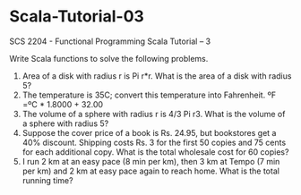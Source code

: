 # Scala-Tutorial-03
SCS 2204 - Functional Programming
Scala Tutorial – 3

Write Scala functions to solve the following problems.
1. Area of a disk with radius r is Pi r*r. What is the area of a disk with radius 5?
2. The temperature is 35C; convert this temperature into Fahrenheit.
   ºF =ºC * 1.8000 + 32.00
3. The volume of a sphere with radius r is 4/3 Pi r3. What is the volume of a sphere
   with radius 5?
4. Suppose the cover price of a book is Rs. 24.95, but bookstores get a 40%
   discount. Shipping costs Rs. 3 for the first 50 copies and 75 cents for each
   additional copy. What is the total wholesale cost for 60 copies?
5. I run 2 km at an easy pace (8 min per km), then 3 km at Tempo (7 min per km)
   and 2 km at easy pace again to reach home. What is the total running time?
